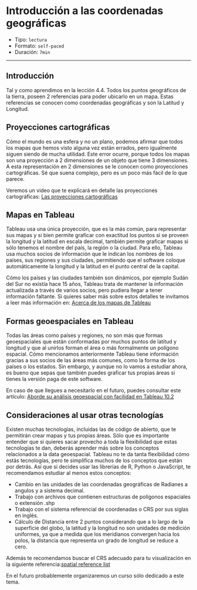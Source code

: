 # Introducción a las coordenadas geográficas

* Tipo: `lectura`
* Formato: `self-paced`
* Duración: `7min`

***

## Introducción

Tal y como aprendimos en la lección 4.4. Todos los puntos geográficos de la
tierra, poseen 2 referencias para poder ubicarlo en un mapa. Estas referencias
se conocen como coordenadas geográficas y son la Latitud y Longitud.

## Proyecciones cartográficas

Cómo el mundo es una esfera y no un plano, podemos afirmar que todos los mapas
que hemos visto alguna vez están errados, pero igualmente siguen siendo de mucha
utilidad.
Este error ocurre, porque todos los mapas son una proyección a 2 dimensiones de
un objeto que tiene 3 dimensiones. A esta representación en 2 dimensiones se le
conocen como proyecciones cartográficas.  Sé que suena complejo, pero es un poco
más fácil de lo que parece.

Veremos un video que te explicará en detalle las proyecciones cartográficas:
[Las proyecciones cartográficas](https://www.youtube.com/watch?v=Kj5VVjLh_xo&t=5s)

## Mapas en Tableau

Tableau usa una única proyección, que es la más común, para representar sus
mapas y si bien permite graficar con exactitud los puntos si se proveen la
longitud y la latitud en escala decimal, también permite graficar mapas si sólo
tenemos el nombre del país, la región o la ciudad. Para ello, Tableau usa muchos
socios de información que le indican los nombres de los países, sus regiones y
sus ciudades, permitiendo que el software coloque automáticamente la longitud y
la latitud en el punto central de la capital.

Cómo los países y las ciudades también son dinámicos, por ejemplo Sudán del Sur
no existía hace 15 años, Tableau trata de mantener la información actualizada a
través de varios socios, pero pudiera llegar a tener información faltante. Si
quieres saber más sobre estos detalles te invitamos a leer más información en:
[Acerca de los mapas de Tableau](https://www.tableau.com/es-es/mapdata)

## Formas geoespaciales en Tableau

Todas las áreas como países y regiones, no son más que formas geoespaciales que
están conformadas por muchos puntos de latitud y longitud y que al unirlos
forman el área o más formalmente un polígono espacial. Cómo mencionamos
anteriormente Tableau tiene información gracias a sus socios de las áreas más
comunes, como la forma de los países o los estados. Sin embargo, y aunque no lo
vamos a estudiar ahora, es bueno que sepas que también puedes graficar tus
propias áreas si tienes la versión paga de este software.

En caso de que llegues a necesitarlo en el futuro, puedes consultar este
artículo: [Aborde su análisis geoespacial con facilidad en Tableau 10.2](https://public.tableau.com/es-es/s/blog/2017/03/tackle-your-geospatial-analysis-ease-tableau-102)

## Consideraciones al usar otras tecnologías

Existen muchas tecnologías, incluidas las de código de abierto, que te
permitirán crear mapas y tus propias áreas. Sólo que es importante entender que
si quieres sacar provecho a toda la flexibilidad que estas tecnologías te dan,
deberás aprender más sobre los conceptos relacionados a la data geoespacial.
Tableau no te da tanta flexibilidad cómo estás tecnologías, pero te simplifica
muchos de los conceptos que están por detrás. Así que si decides usar las
librerías de R, Python o JavaScript, te recomendamos estudiar al menos estos
conceptos:

* Cambio en las unidades de las coordenadas geográficas de Radianes a angulos y
  a sistema decimal.
* Trabajo con archivos que contienen estructuras de polígonos espaciales o
  extensión .shp
* Trabajo con el sistema referencial de coordenadas o CRS por sus siglas en
  inglés.
* Cálculo de Distancia entre 2 puntos considerando que a lo largo de la
  superficie del globo, la latitud y la longitud no son unidades de medición
  uniformes, ya que a medida que los meridianos convergen hacia los polos, la
  distancia que representa un grado de longitud se reduce a cero.

Además te recomendamos buscar el CRS adecuado para tu visualización en la
siguiente referencia:[spatial reference list](http://spatialreference.org/ref/)

En el futuro probablemente organizaremos un curso sólo dedicado a este tema.
